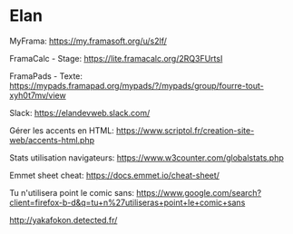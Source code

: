 # Elan


MyFrama: https://my.framasoft.org/u/s2lf/

FramaCalc - Stage:
https://lite.framacalc.org/2RQ3FUrtsI

FramaPads - Texte:
https://mypads.framapad.org/mypads/?/mypads/group/fourre-tout-xyh0t7mv/view

Slack: https://elandevweb.slack.com/

Gérer les accents en HTML: https://www.scriptol.fr/creation-site-web/accents-html.php

Stats utilisation navigateurs: https://www.w3counter.com/globalstats.php

Emmet sheet cheat: https://docs.emmet.io/cheat-sheet/

Tu n'utilisera point le comic sans:
https://www.google.com/search?client=firefox-b-d&q=tu+n%27utiliseras+point+le+comic+sans

http://yakafokon.detected.fr/
